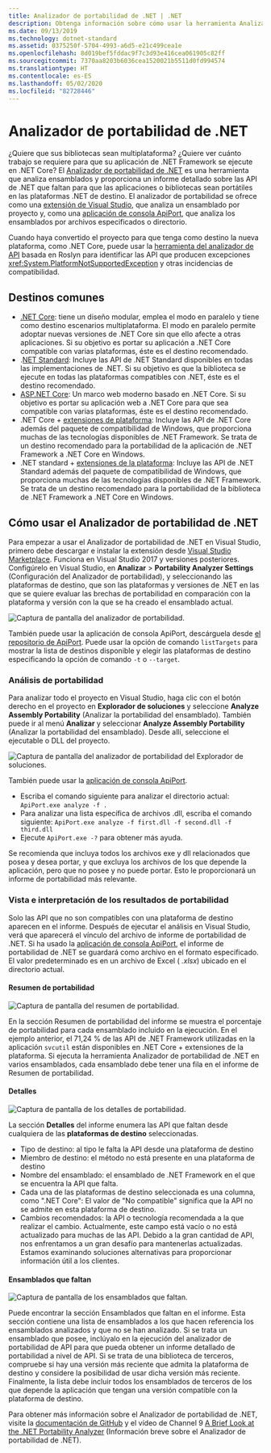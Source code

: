 ```yaml
---
title: Analizador de portabilidad de .NET | .NET
description: Obtenga información sobre cómo usar la herramienta Analizador de portabilidad de .NET para evaluar la portabilidad de su código entre las diferentes implementaciones de .NET, incluidos .NET Core, .NET Standard, UWP y Xamarin.
ms.date: 09/13/2019
ms.technology: dotnet-standard
ms.assetid: 0375250f-5704-4993-a6d5-e21c499cea1e
ms.openlocfilehash: 8d019bef5fddac9f7c3d93e416cea061905c82ff
ms.sourcegitcommit: 7370aa8203b6036cea1520021b5511d0fd994574
ms.translationtype: HT
ms.contentlocale: es-ES
ms.lasthandoff: 05/02/2020
ms.locfileid: "82728446"
---
```

# <a name="the-net-portability-analyzer"></a>Analizador de portabilidad de .NET

¿Quiere que sus bibliotecas sean multiplataforma? ¿Quiere ver cuánto trabajo se requiere para que su aplicación de .NET Framework se ejecute en .NET Core? El [Analizador de portabilidad de .NET](https://github.com/microsoft/dotnet-apiport) es una herramienta que analiza ensamblados y proporciona un informe detallado sobre las API de .NET que faltan para que las aplicaciones o bibliotecas sean portátiles en las plataformas .NET de destino. El analizador de portabilidad se ofrece como una [extensión de Visual Studio](https://marketplace.visualstudio.com/items?itemName=ConnieYau.NETPortabilityAnalyzer), que analiza un ensamblado por proyecto y, como una [aplicación de consola ApiPort](https://aka.ms/apiportdownload), que analiza los ensamblados por archivos especificados o directorio.

Cuando haya convertido el proyecto para que tenga como destino la nueva plataforma, como .NET Core, puede usar la [herramienta del analizador de API](api-analyzer.md) basada en Roslyn para identificar las API que producen excepciones <xref:System.PlatformNotSupportedException> y otras incidencias de compatibilidad.

## <a name="common-targets"></a>Destinos comunes

- [.NET Core](../../core/index.yml): tiene un diseño modular, emplea el modo en paralelo y tiene como destino escenarios multiplataforma. El modo en paralelo permite adoptar nuevas versiones de .NET Core sin que ello afecte a otras aplicaciones. Si su objetivo es portar su aplicación a .NET Core compatible con varias plataformas, éste es el destino recomendado.
- .[NET Standard](../../standard/net-standard.md): Incluye las API de .NET Standard disponibles en todas las implementaciones de .NET. Si su objetivo es que la biblioteca se ejecute en todas las plataformas compatibles con .NET, éste es el destino recomendado.
- [ASP.NET Core](/aspnet/core): Un marco web moderno basado en .NET Core. Si su objetivo es portar su aplicación web a .NET Core para que sea compatible con varias plataformas, éste es el destino recomendado.
- .NET Core + [extensiones de plataforma](../../core/porting/windows-compat-pack.md): Incluye las API de .NET Core además del paquete de compatibilidad de Windows, que proporciona muchas de las tecnologías disponibles de .NET Framework. Se trata de un destino recomendado para la portabilidad de la aplicación de .NET Framework a .NET Core en Windows.
- .NET standard + [extensiones de la plataforma](../../core/porting/windows-compat-pack.md): Incluye las API de .NET Standard además del paquete de compatibilidad de Windows, que proporciona muchas de las tecnologías disponibles de .NET Framework. Se trata de un destino recomendado para la portabilidad de la biblioteca de .NET Framework a .NET Core en Windows.

## <a name="how-to-use-the-net-portability-analyzer"></a>Cómo usar el Analizador de portabilidad de .NET

Para empezar a usar el Analizador de portabilidad de .NET en Visual Studio, primero debe descargar e instalar la extensión desde [Visual Studio Marketplace](https://marketplace.visualstudio.com/items?itemName=ConnieYau.NETPortabilityAnalyzer). Funciona en Visual Studio 2017 y versiones posteriores. Configúrelo en Visual Studio, en **Analizar** > **Portability Analyzer Settings** (Configuración del Analizador de portabilidad), y seleccionando las plataformas de destino, que son las plataformas y versiones de .NET en las que se quiere evaluar las brechas de portabilidad en comparación con la plataforma y versión con la que se ha creado el ensamblado actual.

![Captura de pantalla del analizador de portabilidad.](./media/portability-analyzer/portability-screenshot.png)

También puede usar la aplicación de consola ApiPort, descárguela desde [el repositorio de ApiPort](https://aka.ms/apiportdownload). Puede usar la opción de comando `listTargets` para mostrar la lista de destinos disponible y elegir las plataformas de destino especificando la opción de comando `-t` o `--target`.

### <a name="analyze-portability"></a>Análisis de portabilidad
Para analizar todo el proyecto en Visual Studio, haga clic con el botón derecho en el proyecto en **Explorador de soluciones** y seleccione **Analyze Assembly Portability** (Analizar la portabilidad del ensamblado). También puede ir al menú **Analizar** y seleccionar **Analyze Assembly Portability** (Analizar la portabilidad del ensamblado). Desde allí, seleccione el ejecutable o DLL del proyecto.

![Captura de pantalla del analizador de portabilidad del Explorador de soluciones.](./media/portability-analyzer/portability-solution-explorer.png)

También puede usar la [aplicación de consola ApiPort](https://aka.ms/apiportdownload).

- Escriba el comando siguiente para analizar el directorio actual: `ApiPort.exe analyze -f .`
- Para analizar una lista específica de archivos .dll, escriba el comando siguiente: `ApiPort.exe analyze -f first.dll -f second.dll -f third.dll`
- Ejecute `ApiPort.exe -?` para obtener más ayuda.

Se recomienda que incluya todos los archivos exe y dll relacionados que posea y desea portar, y que excluya los archivos de los que depende la aplicación, pero que no posee y no puede portar. Esto le proporcionará un informe de portabilidad más relevante.

### <a name="view-and-interpret-portability-result"></a>Vista e interpretación de los resultados de portabilidad

Solo las API que no son compatibles con una plataforma de destino aparecen en el informe.
Después de ejecutar el análisis en Visual Studio, verá que aparecerá el vínculo del archivo de informe de portabilidad de .NET. Si ha usado la [aplicación de consola ApiPort](https://aka.ms/apiportdownload), el informe de portabilidad de .NET se guardará como archivo en el formato especificado. El valor predeterminado es en un archivo de Excel ( *.xlsx*) ubicado en el directorio actual.

#### <a name="portability-summary"></a>Resumen de portabilidad

![Captura de pantalla del resumen de portabilidad.](./media/portability-analyzer/api-catalog-portablility-summary.png)

En la sección Resumen de portabilidad del informe se muestra el porcentaje de portabilidad para cada ensamblado incluido en la ejecución. En el ejemplo anterior, el 71,24 % de las API de .NET Framework utilizadas en la aplicación `svcutil` están disponibles en .NET Core + extensiones de la plataforma. Si ejecuta la herramienta Analizador de portabilidad de .NET en varios ensamblados, cada ensamblado debe tener una fila en el informe de Resumen de portabilidad.

#### <a name="details"></a>Detalles

![Captura de pantalla de los detalles de portabilidad.](./media/portability-analyzer/api-catalog-portablility-details.png)

La sección **Detalles** del informe enumera las API que faltan desde cualquiera de las **plataformas de destino** seleccionadas.

- Tipo de destino: al tipo le falta la API desde una plataforma de destino
- Miembro de destino: el método no está presente en una plataforma de destino
- Nombre del ensamblado: el ensamblado de .NET Framework en el que se encuentra la API que falta.
- Cada una de las plataformas de destino seleccionada es una columna, como ".NET Core": El valor de "No compatible" significa que la API no se admite en esta plataforma de destino.
- Cambios recomendados: la API o tecnología recomendada a la que realizar el cambio. Actualmente, este campo está vacío o no está actualizado para muchas de las API. Debido a la gran cantidad de API, nos enfrentamos a un gran desafío para mantenerlas actualizadas. Estamos examinando soluciones alternativas para proporcionar información útil a los clientes.

#### <a name="missing-assemblies"></a>Ensamblados que faltan

![Captura de pantalla de los ensamblados que faltan.](./media/portability-analyzer/api-catalog-missing-assemblies.png)

Puede encontrar la sección Ensamblados que faltan en el informe. Esta sección contiene una lista de ensamblados a los que hacen referencia los ensamblados analizados y que no se han analizado. Si se trata un ensamblado que posee, inclúyalo en la ejecución del analizador de portabilidad de API para que pueda obtener un informe detallado de portabilidad a nivel de API. Si se trata de una biblioteca de terceros, compruebe si hay una versión más reciente que admita la plataforma de destino y considere la posibilidad de usar dicha versión más reciente. Finalmente, la lista debe incluir todos los ensamblados de terceros de los que depende la aplicación que tengan una versión compatible con la plataforma de destino.

Para obtener más información sobre el Analizador de portabilidad de .NET, visite la [documentación de GitHub](https://github.com/Microsoft/dotnet-apiport#documentation) y el vídeo de Channel 9 [A Brief Look at the .NET Portability Analyzer](https://channel9.msdn.com/Blogs/Seth-Juarez/A-Brief-Look-at-the-NET-Portability-Analyzer) (Información breve sobre el Analizador de portabilidad de .NET).
